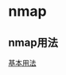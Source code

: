 nmap
====

nmap用法
------------------------
[基本用法](https://github.com/Zx7ffa4512-Tools/Linux-Nmap/blob/master/%E5%9F%BA%E6%9C%AC%E5%BA%94%E7%94%A8.txt)<br />
